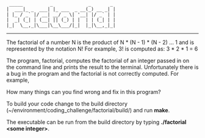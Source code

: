 	 _____          _             _       _ 
	|  ___|_ _  ___| |_ ___  _ __(_) __ _| |
	| |_ / _` |/ __| __/ _ \| '__| |/ _` | |
	|  _| (_| | (__| || (_) | |  | | (_| | |
	|_|  \__,_|\___|\__\___/|_|  |_|\__,_|_|
--------------------------------------------
The factorial of a number N is the product of 
N * (N - 1) * (N - 2) ... 1
and is represented by the notation N!
For example, 3! is computed as:
3 * 2 * 1 = 6

The program, factorial, computes the factorial of an integer passed in on the command line and prints the result to the terminal. Unfortunately there is a bug in the program and the factorial is not correctly computed. For example,

How many things can you find wrong and fix in this program?

To build your code change to the build directory (~/environment/coding_challenge/factorial/build/) and run __make__.

The executable can be run from the build directory by typing __./factorial \<some integer\>__.
